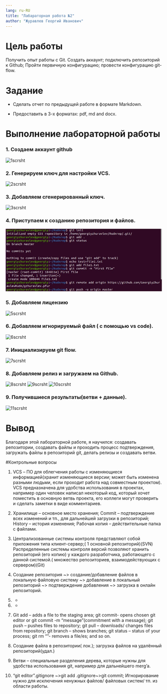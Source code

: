 ```yaml
---
lang: ru-RU
title: "Лабараторная работа №2"
author: "Журавлев Георгий Иванович"
---
```


# Цель работы
Получить опыт работы с Git. Создать аккаунт; подключить  репозиторий к Github; Пройти первичную конфигурацию; провести конфигурацию git-flow.


# Задание

* Сделать отчет по предыдущей работе в формате Markdown.

* Предоставить в 3-х форматах: pdf, md and docx.

# Выполнение лабораторной работы

### 1. Создаем аккаунт github

![1scrsht](/home/g_zhuravlev/github/gzhuravlev.pfur/2020-2021/OS/labs/lab02/scrsht/1.jpg)
### 2. Генерируем ключ для настройки VCS.
![2scrsht](/home/g_zhuravlev/github/gzhuravlev.pfur/2020-2021/OS/labs/lab02/scrsht/2.jpg)
### 3. Добавляем сгенерированный ключ.
![3scrsht](/home/g_zhuravlev/github/gzhuravlev.pfur/2020-2021/OS/labs/lab02/scrsht/3.jpg)
### 4. Приступаем к созданию репозитория и файлов.
![4scrsht](scrsht/4.jpg)
### 5. Добавляем лицензию
![5scrsht](gzhuravlev.pfur/2020-2021/OS/labs/lab02/scrsht/5.jpg)
### 6. Добавляем игнорируемый файл ( с помощью vs code).
![6scrsht](/home/g_zhuravlev/github/gzhuravlev.pfur/2020-2021/OS/labs/lab02/scrsht/6.jpg)
### 7. Инициализируем git flow.
![7scrsht](/home/g_zhuravlev/github/gzhuravlev.pfur/2020-2021/OS/labs/lab02/scrsht/7.jpg)
### 8. Добавляем релиз и загружаем на Github.
![8scrsht](/home/g_zhuravlev/github/gzhuravlev.pfur/2020-2021/OS/labs/lab02/scrsht/8.jpg)
![9scrsht](/home/g_zhuravlev/github/gzhuravlev.pfur/2020-2021/OS/labs/lab02/scrsht/9.jpg)
![10scrsht](/home/g_zhuravlev/github/gzhuravlev.pfur/2020-2021/OS/labs/lab02/scrsht/10.jpg)
### 9. Получившиеся  результаты(ветви + данные).
![11scrsht](/home/g_zhuravlev/github/gzhuravlev.pfur/2020-2021/OS/labs/lab02/scrsht/11.jpg)

# Вывод

Благодаря этой лабораторной работе, я научился: создавать репозитории, создавать файлы и проходить процесс подтверждения, загружать файлы в репозиторий git,  делать релизы и создавать ветви.

#Контрольные вопросы

1. VCS – ПО для облегчения работы с изменяющиеся информацией(хранит изменяющиеся версии; может быть изменена разными людьми, если проходит работа над совместным проектом). VCS предназначена для удобства использования в проектах, например один человек написал некоторый код, который хочет поместить в основную ветвь проекта, его коллеги могут проверить и сделать заметки в виде комментариев.

2. Хранилище – основное место хранения; Commit – подтверждение всех изменений и тп., для дальнейшей загрузки в репозиторий; History – история изменения; Рабочая копия – действительные папка с файлами.
3. Централизованные системы контроля  представляют собой приложения типа клиент-сервер;( 1 основной репозиторий)(SVN)
Распределенные системы контроля версий  позволяют хранить репозиторий (его копию) у каждого разработчика, работающего с данной системой.( множество репозиториев, взаимодействующих с сервером)(Git)

4. Создание репозитория ~> создание/добавление файлов в локальную файловую систему ~> добавление в локальный репозиторий ~> подтверждение добавления ~> загрузка в онлайн репозиторий.

5. -
6. -

7. Git add – adds a file to the staging area; git commit- opens chosen git editor or git commit -m “message”(commitment with a message); git push – pushes files to repository; git pull – downloads/ changes files from repository; git branch – shows branches; git status – status of your  process; git  rm “”- removes a file/es;  and so on.

8. Создание файла в репозитории( лок.); загрузка файлов на удалённый репозиторий(удал.)

9. Ветви – специальные разделения дерева, которые нужны для удобства использования git, например для дальнейшего merg’a.

10.  “git editor”.gitignore ~>git add .gitignore~>git commit; Игнорирование нужно для исключения ненужных файлов/ файловых систем/ тп. из области работы.
